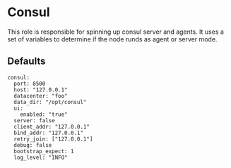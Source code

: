 # Consul

This role is responsible for spinning up consul server and agents. It uses a set
of variables to determine if the node runds as agent or server mode.

## Defaults

```
consul:
  port: 8500
  host: "127.0.0.1"
  datacenter: "foo"
  data_dir: "/opt/consul"
  ui:
    enabled: "true"
  server: false
  client_addr: "127.0.0.1"
  bind_addr: "127.0.0.1"
  retry_join: ["127.0.0.1"]
  debug: false
  bootstrap_expect: 1
  log_level: "INFO"
```
